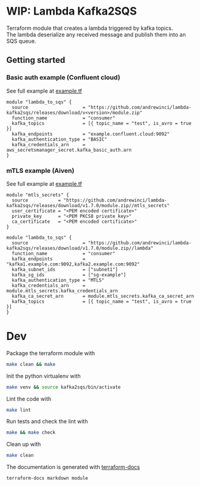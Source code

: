 # WIP: Lambda Kafka2SQS

Terraform module that creates a lambda triggered by kafka topics.  
The lambda deserialize any received message and publish them into an SQS queue.

## Getting started

### Basic auth example (Confluent cloud)

See full example at [example.tf](./examples/basic_auth/main.tf)

```hcl
module "lambda_to_sqs" {
  source                    = "https://github.com/andrewinci/lambda-kafka2sqs/releases/download/v<version>/module.zip"
  function_name             = "consumer"
  kafka_topics              = [{ topic_name = "test", is_avro = true }]
  kafka_endpoints           = "example.confluent.cloud:9092"
  kafka_authentication_type = "BASIC"
  kafka_credentials_arn     = aws_secretsmanager_secret.kafka_basic_auth.arn
}
```

### mTLS example (Aiven)

See full example at [example.tf](./examples/mtls/main.tf)

```hcl
module "mtls_secrets" {
  source           = "https://github.com/andrewinci/lambda-kafka2sqs/releases/download/v1.7.0/module.zip//mtls_secrets"
  user_certificate = "<PEM encoded certificate>"
  private_key      = "<PEM PKCS8 private key>"
  ca_certificate   = "<PEM encoded certificate>"
}

module "lambda_to_sqs" {
  source                    = "https://github.com/andrewinci/lambda-kafka2sqs/releases/download/v1.7.0/module.zip//lambda"
  function_name             = "consumer"
  kafka_endpoints           = "kafka1.example.com:9092,kafka2.example.com:9092"
  kafka_subnet_ids          = ["subnet1"]
  kafka_sg_ids              = ["sg-example"]
  kafka_authentication_type = "MTLS"
  kafka_credentials_arn     = module.mtls_secrets.kafka_credentials_arn
  kafka_ca_secret_arn       = module.mtls_secrets.kafka_ca_secret_arn
  kafka_topics              = [{ topic_name = "test", is_avro = true }]
}
```

# Dev

Package the terraform module with
```bash
make clean && make
```

Init the python virtualenv with
```bash
make venv && source kafka2sqs/bin/activate
```

Lint the code with
```bash
make lint
```

Run tests and check the lint with
```bash
make && make check
```

Clean up with
```bash
make clean
```

The documentation is generated with [terraform-docs](https://terraform-docs.io/) 
```bash
terraform-docs markdown module
```